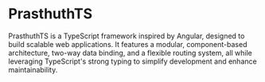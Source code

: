 # PrasthuthTS
PrasthuthTS is a TypeScript framework inspired by Angular, designed to build scalable web applications. It features a modular, component-based architecture, two-way data binding, and a flexible routing system, all while leveraging TypeScript's strong typing to simplify development and enhance maintainability.
